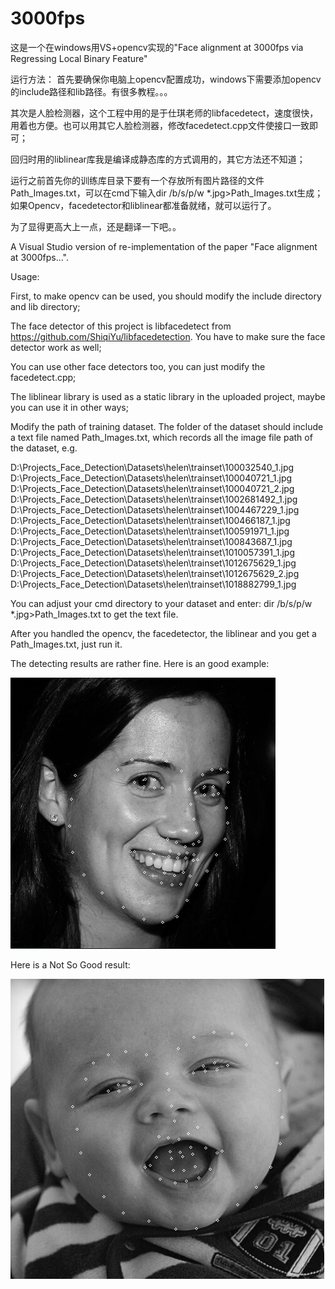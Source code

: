 # 3000fps
这是一个在windows用VS+opencv实现的"Face alignment at 3000fps via Regressing Local Binary Feature"

运行方法：
首先要确保你电脑上opencv配置成功，windows下需要添加opencv的include路径和lib路径。有很多教程。。。

其次是人脸检测器，这个工程中用的是于仕琪老师的libfacedetect，速度很快，用着也方便。也可以用其它人脸检测器，修改facedetect.cpp文件使接口一致即可；

回归时用的liblinear库我是编译成静态库的方式调用的，其它方法还不知道；

运行之前首先你的训练库目录下要有一个存放所有图片路径的文件Path_Images.txt，可以在cmd下输入dir /b/s/p/w *.jpg>Path_Images.txt生成；
如果Opencv，facedetector和liblinear都准备就绪，就可以运行了。


为了显得更高大上一点，还是翻译一下吧。。

A Visual Studio version of re-implementation of the paper "Face alignment at 3000fps...".

Usage: 

First, to make opencv can be used, you should modify the include directory and lib directory;

The face detector of this project is libfacedetect from https://github.com/ShiqiYu/libfacedetection. You have to make sure the face detector work as well;

You can use other face detectors too, you can just modify the facedetect.cpp;

The liblinear library is used as a static library in the uploaded project, maybe you can use it in other ways;
 
Modify the path of training dataset. The folder of the dataset should include a text file named Path_Images.txt, which records all the image file path of the dataset, e.g.

D:\Projects_Face_Detection\Datasets\helen\trainset\100032540_1.jpg D:\Projects_Face_Detection\Datasets\helen\trainset\100040721_1.jpg D:\Projects_Face_Detection\Datasets\helen\trainset\100040721_2.jpg D:\Projects_Face_Detection\Datasets\helen\trainset\1002681492_1.jpg D:\Projects_Face_Detection\Datasets\helen\trainset\1004467229_1.jpg D:\Projects_Face_Detection\Datasets\helen\trainset\100466187_1.jpg D:\Projects_Face_Detection\Datasets\helen\trainset\100591971_1.jpg D:\Projects_Face_Detection\Datasets\helen\trainset\100843687_1.jpg D:\Projects_Face_Detection\Datasets\helen\trainset\1010057391_1.jpg D:\Projects_Face_Detection\Datasets\helen\trainset\1012675629_1.jpg D:\Projects_Face_Detection\Datasets\helen\trainset\1012675629_2.jpg D:\Projects_Face_Detection\Datasets\helen\trainset\1018882799_1.jpg

You can adjust your cmd directory to your dataset and enter: dir /b/s/p/w *.jpg>Path_Images.txt to get the text file.

After you handled the opencv, the facedetector, the liblinear and you get a Path_Images.txt, just run it.

The detecting results are rather fine. Here is an good example:

![image](https://github.com/ZouLG/3000fps/blob/master/Good.jpg)

Here is a Not So Good result:

![image](https://github.com/ZouLG/3000fps/blob/master/NotSoGood.jpg)

